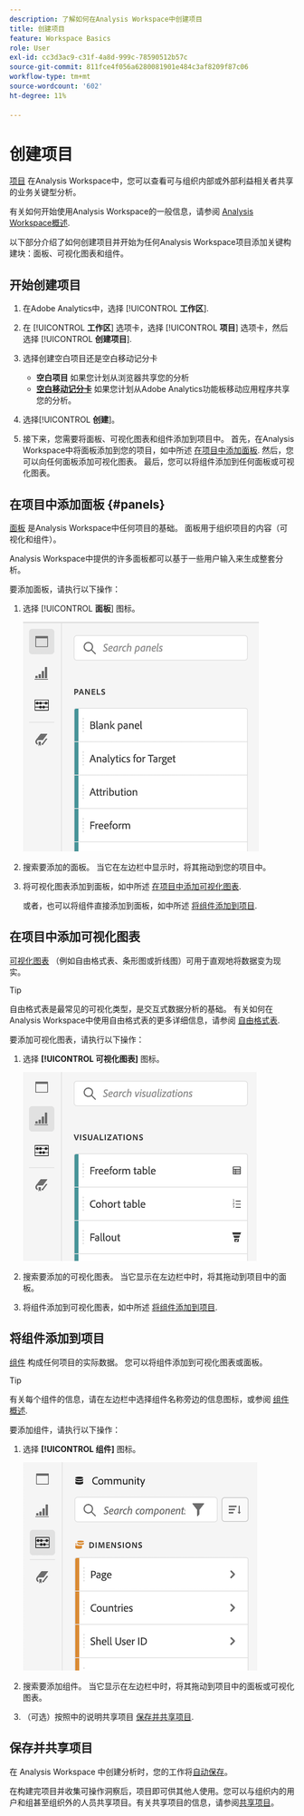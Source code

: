 ```yaml
---
description: 了解如何在Analysis Workspace中创建项目
title: 创建项目
feature: Workspace Basics
role: User
exl-id: cc3d3ac9-c31f-4a8d-999c-78590512b57c
source-git-commit: 811fce4f056a6280081901e484c3af8209f87c06
workflow-type: tm+mt
source-wordcount: '602'
ht-degree: 11%

---
```


# 创建项目

[项目](/help/analysis-workspace/build-workspace-project/freeform-overview.md) 在Analysis Workspace中，您可以查看可与组织内部或外部利益相关者共享的业务关键型分析。

有关如何开始使用Analysis Workspace的一般信息，请参阅 [Analysis Workspace概述](/help/analysis-workspace/home.md).

以下部分介绍了如何创建项目并开始为任何Analysis Workspace项目添加关键构建块：面板、可视化图表和组件。

## 开始创建项目

1. 在Adobe Analytics中，选择 [!UICONTROL **工作区**].

1. 在 [!UICONTROL **工作区**] 选项卡，选择 [!UICONTROL **项目**] 选项卡，然后选择 [!UICONTROL **创建项目**].

1. 选择创建空白项目还是空白移动记分卡

   * **空白项目** 如果您计划从浏览器共享您的分析
   * [**空白移动记分卡**](/help/mobile-app/curator.md) 如果您计划从Adobe Analytics功能板移动应用程序共享您的分析。

1. 选择&#x200B;[!UICONTROL **创建**]。

1. 接下来，您需要将面板、可视化图表和组件添加到项目中。 首先，在Analysis Workspace中将面板添加到您的项目，如中所述 [在项目中添加面板](#add-panels-to-the-project). 然后，您可以向任何面板添加可视化图表。 最后，您可以将组件添加到任何面板或可视化图表。

## 在项目中添加面板 {#panels}

[面板](/help/analysis-workspace/c-panels/panels.md) 是Analysis Workspace中任何项目的基础。 面板用于组织项目的内容（可视化和组件）。

Analysis Workspace中提供的许多面板都可以基于一些用户输入来生成整套分析。

要添加面板，请执行以下操作：

1. 选择 [!UICONTROL **面板**] 图标。

   ![选择“面板”图标和可用面板的列表。](assets/build-panels.png)

1. 搜索要添加的面板。 当它在左边栏中显示时，将其拖动到您的项目中。

1. 将可视化图表添加到面板，如中所述 [在项目中添加可视化图表](#add-visualizations-to-the-project).

   或者，也可以将组件直接添加到面板，如中所述 [将组件添加到项目](#add-components-to-the-project).

## 在项目中添加可视化图表

[可视化图表](/help/analysis-workspace/visualizations/freeform-analysis-visualizations.md) （例如自由格式表、条形图或折线图）可用于直观地将数据变为现实。

>[!TIP]
>
>自由格式表是最常见的可视化类型，是交互式数据分析的基础。 有关如何在Analysis Workspace中使用自由格式表的更多详细信息，请参阅 [自由格式表](/help/analysis-workspace/visualizations/freeform-table/freeform-table.md).

要添加可视化图表，请执行以下操作：

1. 选择 **[!UICONTROL 可视化图表]** 图标。

   ![选定的可视化图标和可用的可视化图表列表。](assets/build-visualizations.png)

1. 搜索要添加的可视化图表。 当它显示在左边栏中时，将其拖动到项目中的面板。

1. 将组件添加到可视化图表，如中所述 [将组件添加到项目](#add-components-to-the-project).

## 将组件添加到项目

[组件](/help/components/overview.md) 构成任何项目的实际数据。 您可以将组件添加到可视化图表或面板。

>[!TIP]
>
>有关每个组件的信息，请在左边栏中选择组件名称旁边的信息图标，或参阅 [组件概述](/help/components/overview.md).

要添加组件，请执行以下操作：

1. 选择 **[!UICONTROL 组件]** 图标。

   ![选定的组件图标和可用维列表。](assets/build-components.png)

1. 搜索要添加组件。 当它显示在左边栏中时，将其拖动到项目中的面板或可视化图表。

1. （可选）按照中的说明共享项目 [保存并共享项目](#save-and-share-the-project).

## 保存并共享项目

在 Analysis Workspace 中创建分析时，您的工作将[自动保存](/help/analysis-workspace/build-workspace-project/save-projects.md)。

在构建完项目并收集可操作洞察后，项目即可供其他人使用。您可以与组织内的用户和组甚至组织外的人员共享项目。有关共享项目的信息，请参阅[共享项目](/help/analysis-workspace/curate-share/share-projects.md)。
